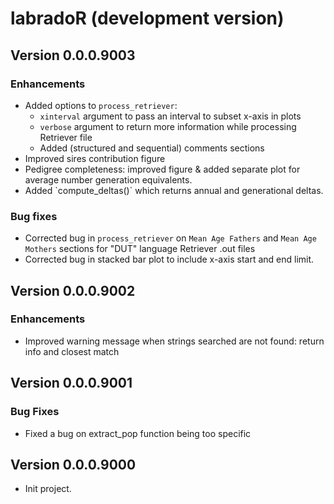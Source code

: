 # labradoR (development version)

## Version 0.0.0.9003

### Enhancements

-   Added options to `process_retriever`:
    -   `xinterval` argument to pass an interval to subset x-axis in plots
    -   `verbose` argument to return more information while processing Retriever file
    -   Added (structured and sequential) comments sections
-   Improved sires contribution figure
-   Pedigree completeness: improved figure & added separate plot for average number generation equivalents.
-   Added \`compute_deltas()\` which returns annual and generational deltas.

### Bug fixes

-   Corrected bug in `process_retriever` on `Mean Age Fathers` and `Mean Age Mothers` sections for "DUT" language Retriever .out files
-   Corrected bug in stacked bar plot to include x-axis start and end limit.

## Version 0.0.0.9002

### Enhancements

-   Improved warning message when strings searched are not found: return info and closest match

## Version 0.0.0.9001

### Bug Fixes

-   Fixed a bug on extract_pop function being too specific

## Version 0.0.0.9000

-   Init project.
